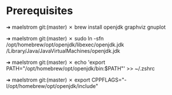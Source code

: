 # Prerequisites

➜  maelstrom git:(master) ✗ brew install openjdk graphviz gnuplot

➜  maelstrom git:(master) ✗ sudo ln -sfn /opt/homebrew/opt/openjdk/libexec/openjdk.jdk /Library/Java/JavaVirtualMachines/openjdk.jdk

➜  maelstrom git:(master) ✗ echo 'export PATH="/opt/homebrew/opt/openjdk/bin:$PATH"' >> ~/.zshrc

➜  maelstrom git:(master) ✗ export CPPFLAGS="-I/opt/homebrew/opt/openjdk/include"               
